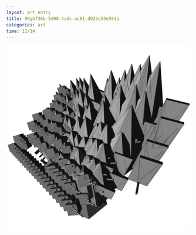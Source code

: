 ```yaml
---
layout: art_entry
title: 99gb736b-5d98-4adc-ac01-d92bd35e594a
categories: art
time: 12/14
---
```

<a href="/models/99gb736b-5d98-4adc-ac01-d92bd35e594a.scad" target="_blank"><img src='/images/art/05.png' alt='99gb736b-5d98-4adc-ac01-d92bd35e594a'></a>
